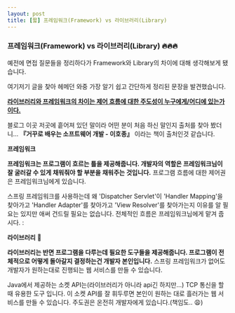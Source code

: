 ```yaml
---
layout: post
title: [짧] 프레임워크(Framework) vs 라이브러리(Library)
---
```


### 프레임워크(Framework) vs 라이브러리(Library) :fire::fire::fire:

 예전에 면접 질문들을 정리하다가 Framework와 Library의 차이에 대해 생각해보게 됐습니다.

 여기저기 글을 찾아 헤메던 와중 가장 알기 쉽고 간단하게 정리된 문장을 발견했습니다. 

 <u>**라이브러리와 프레임워크의 차이는 제어 흐름에 대한 주도성이 누구에게/어디에 있는가이다.**</u>

 블로그 이곳 저곳에 흩어져 있던 말이라 어떤 분이 처음 하신 말인지 출처를 찾아 봤더니... **『거꾸로 배우는 소프트웨어 개발 - 이호종』** 이라는 책이 출처인것 같습니다. 



 **프레임워크**

 **프레임워크는 프로그램이 흐르는 틀을 제공해줍니다. 개발자의 역할은 프레임워크님이 잘 굴러갈 수 있게 채워줘야 할 부분을 채워주는 것입니다.** 프로그램 흐름에 대한 제어권은 프레임워크님에게 있습니다. 

 스프링 프레임워크를 사용하는데 왜 'Dispatcher Servlet'이 'Handler Mapping'을 찾아가고 'Handler Adapter'를 찾아가고 'View Resolver'를 찾아가는지 이유를 알 필요는 있지만 애써 건드릴 필요는 없습니다. 전체적인 흐름은 프레임워크님에게 맡겨 줍시다. :



 **라이브러리** :hammer:

 **라이브러리는 반면 프로그램을 다루는데 필요한 도구들을 제공해줍니다. 프로그램이 전체적으로 어떻게 돌아갈지 결정하는건 개발자 본인입니다.** 스프링 프레임워크가 없어도 개발자가 원하는대로 진행되는 웹 서비스를 만들 수 있습니다.

 Java에서 제공하는 소켓 API는(라이브러리가 아니라 api긴 하지만...) TCP 통신을 할때 유용한 도구 입니다. 이 소켓 API를 잘 휘두루면 본인이 원하는 대로 흘러가는 웹 서비스를 만들 수 있습니다. 주도권은 온전히 개발자에게 있습니다.(책임도.. :weary:)

